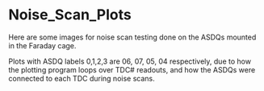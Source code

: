 # Noise_Scan_Plots
Here are some images for noise scan testing done on the ASDQs mounted in the Faraday cage.

Plots with ASDQ labels 0,1,2,3 are 06, 07, 05, 04 respectively, due to how the plotting program loops over TDC# readouts, and how the ASDQs were connected to each TDC during noise scans.
